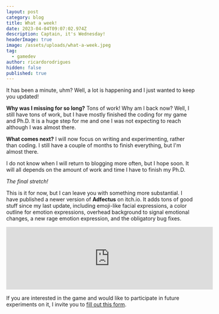```yaml
---
layout: post
category: blog
title: What a week!
date: 2023-04-04T09:07:02.974Z
description: Captain, it's Wednesday!
headerImage: true
image: /assets/uploads/what-a-week.jpeg
tag:
  - gamedev
author: ricardorodrigues
hidden: false
published: true
---
```

It has been a minute, uhm? Well, a lot is happening and I just wanted to keep you updated!

**Why was I missing for so long?** Tons of work! Why am I back now? Well, I still have tons of work, but I have mostly finished the coding for my game and Ph.D. It is a huge step for me and one I was not expecting to reach although I was almost there.

**What comes next?** I will now focus on writing and experimenting, rather than coding. I still have a couple of months to finish everything, but I'm almost there.

I do not know when I will return to blogging more often, but I hope soon. It will all depends on the amount of work and time I have to finish my Ph.D.

*The final stretch!*

This is it for now, but I can leave you with something more substantial. I have published a newer version of **Adfectus** on itch.io. It adds tons of good stuff since my last update, including emoji-like facial expressions, a color outline for emotion expressions, overhead background to signal emotional changes, a new rage emotion expression, and the obligatory bug fixes.

<iframe src="https://itch.io/embed/654603?bg_color=eee&amp;fg_color=222222&amp;link_color=327345&amp;border_color=333835" width="552" height="167" frameborder="0"><a href="https://quenestil.itch.io/adfectus">Adfectus by Quenestil</a></iframe>

If you are interested in the game and would like to participate in future experiments on it, I invite you to [fill out this form](https://forms.gle/uALkPYyBV3Q99KE48).